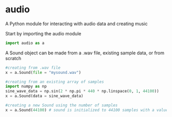 # audio

A Python module for interacting with audio data and creating music

Start by importing the audio module
```python
import audio as a
```

A Sound object can be made from a .wav file, existing sample data, or from scratch
```python
#creating from .wav file
x = a.Sound(file = "mysound.wav")

#creating from an existing array of samples
import numpy as np
sine_wave_data = np.sin(2 * np.pi * 440 * np.linspace(0, 1, 44100))
x = a.Sound(data = sine_wave_data)

#creating a new Sound using the number of samples
x = a.Sound(44100) # sound is initialized to 44100 samples with a value of 0
```